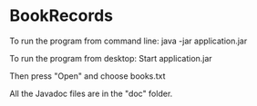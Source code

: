 # BookRecords

To run the program from command line:
java -jar application.jar

To run the program from desktop:
Start application.jar

Then press "Open" and choose books.txt

All the Javadoc files are in the "doc" folder.